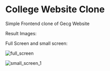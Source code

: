 # College Website Clone
Simple Frontend clone of Gecg Website

Result Images:

Full Screen and small screen:

![full_screen](https://user-images.githubusercontent.com/90596719/167893194-6e750ab2-4c27-4ae7-bb6b-0b7b7cf29769.jpg)

![small_screen_1](https://user-images.githubusercontent.com/90596719/167893475-1621e2b9-ab0c-45d0-808c-eff8dca0ec6c.jpg)
